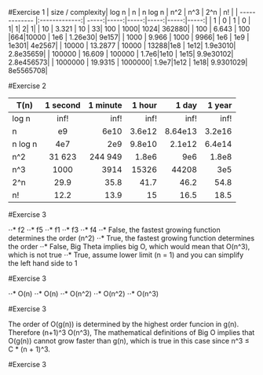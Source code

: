 
#Exercise 1 
| size / complexity| log n  | n | n log n | n^2 | n^3 | 2^n | n! |
| ------------- |:-------------:| -----:|-----:|-----:|-----:|-----:|-----:|
| 1     | 0         | 1      | 0     | 1| 1| 2| 1|
| 10    | 3.321     | 10     | 33| 100   | 1000| 1024| 362880|
| 100   | 6.643     | 100    |664|10000  | 1e6 | 1.26e30| 9e157|
| 1000  | 9.966     | 1000   | 9966| 1e6   | 1e9 | 1e301| 4e2567|
| 10000  | 13.2877  | 10000  | 13288|1e8   | 1e12| 1.9e3010| 2.8e35659|
| 100000 | 16.609   | 100000 | 1.7e6|1e10  | 1e15| 9.9e30102| 2.8e456573|
| 1000000 | 19.9315 | 1000000| 1.9e7|1e12  | 1e18| 9.9301029| 8e5565708|

#Exercise 2

| T(n)| 1 second  | 1 minute | 1 hour | 1 day | 1 year | 
| ------------- |:-------------:| -----:|-----:|-----:|-----:|
| log n     | inf!| inf!| inf!| inf!| inf!| 
| n | e9 | 6e10| 3.6e12 | 8.64e13| 3.2e16|
| n log n| 4e7 | 2e9| 9.8e10| 2.1e12| 6.4e14|
| n^2| 31 623| 244 949| 1.8e6| 9e6| 1.8e8|
| n^3| 1000| 3914| 15326| 44208| 3e5| 
| 2^n| 29.9| 35.8| 41.7| 46.2| 54.8| 
| n!| 12.2| 13.9| 15 | 16.5 | 18.5| 


#Exercise 3

⋅⋅* f2 
⋅⋅* f5
⋅⋅* f1
⋅⋅* f3
⋅⋅* f4
⋅⋅* False, the fastest growing function determines the order (n^2)
⋅⋅* True, the fastest growing function determines the order
⋅⋅* False, Big Theta implies big O, which would mean that O(n^3), which is not true
⋅⋅* True, assume lower limit (n = 1) and you can simplify the left hand side to 1

#Exercise 3

⋅⋅* O(n)
⋅⋅* O(n)
⋅⋅* O(n^2) 
⋅⋅* O(n^2)
⋅⋅* O(n^3)

#Exercise 3

The order of O(g(n)) is determined by the highest order funcion in g(n). Therefore (n+1)^3 O(n^3),
The mathematical definitions of Big O implies that O(g(n)) cannot grow faster than g(n), which is true in this case since n^3 ≤ C * (n + 1)^3.


#Exercise 3


